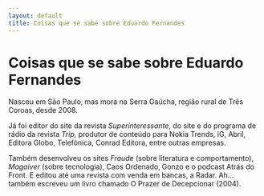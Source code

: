 ```yaml
---
layout: default
title: Coisas que se sabe sobre Eduardo Fernandes
---
```

# Coisas que se sabe sobre Eduardo Fernandes

Nasceu em São Paulo‚ mas mora na Serra Gaúcha‚ região rural de Três Coroas‚ desde 2008.

Já foi editor do site da revista *Superinteressante*, do site e do programa de rádio da revista *Trip,* produtor de conteúdo para Nokia Trends, iG, Abril, Editora Globo, Telefónica, Conrad Editora, entre outras empresas.

Também desenvolveu os sites *Fraude* (sobre literatura e comportamento), *Magaiver* (sobre tecnologia), Caos Ordenado‚ Gonzo e o podcast Atrás do Front. E editou até uma revista com venda em bancas, a Radar. Ah… também escreveu um livro chamado O Prazer de Decepcionar (2004).